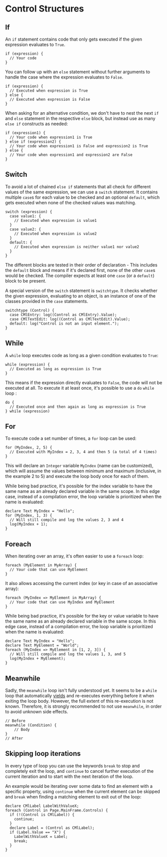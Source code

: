 # Control Structures

## If
An `if` statement contains code that only gets executed if the given expression evaluates to `True`.

```ManiaScript
if (expression) {
  // Your code
}
```

You can follow up with an `else` statement without further arguments to handle the case where the expression evaluates to `False`.

```ManiaScript
if (expression) {
  // Executed when expression is True
} else {
  // Executed when expression is False
}
```

When asking for an alternative condition, we don't have to nest the next `if` and `else` statement in the respective `else` block, but instead use as many `else if` constructs as needed:

```ManiaScript
if (expression1) {
  // Your code when expression1 is True
} else if (expression2) {
  // Your code when expression1 is False and expression2 is True
} else {
  // Your code when expression1 and expression2 are False
}
```

## Switch
To avoid a lot of chained `else if` statements that all check for different values of the same expression, we can use a `switch` statement. It contains multiple `case`s for each value to be checked and an optional `default`, which gets executed when none of the checked values was matching.

```ManiaScript
switch (expression) {
  case value1: {
    // Executed when expression is value1
  }
  case value2: {
    // Executed when expression is value2
  }
  default: {
    // Executed when expression is neither value1 nor value2
  }
}
```

The different blocks are tested in their order of declaration - This includes the `default` block and means if it's declared first, none of the other `case`s would be checked. The compiler expects at least one `case` (or a `default`) block to be present.

A special version of the `switch` statement is `switchtype`. It checks whether the given expression, evaluating to an object, is an instance of one of the classes provided in the `case` statements.

```ManiaScript
switchtype (Control) {
  case CMlEntry: log((Control as CMlEntry).Value);
  case CMlTextEdit: log((Control as CMlTextEdit).Value);
  default: log("Control is not an input element.");
}
```

## While
A `while` loop executes code as long as a given condition evaluates to `True`:

```ManiaScript
while (expression) {
  // Executed as long as expression is True
}
```

This means if the expression directly evaluates to `False`, the code will not be executed at all. To execute it at least once, it's possible to use a `do` `while` loop :

```ManiaScript
do {
  // Executed once and then again as long as expression is True
} while (expression)
```

## For
To execute code a set number of times, a `for` loop can be used:

```ManiaScript
for (MyIndex, 2, 5) {
  // Executed with MyIndex = 2, 3, 4 and then 5 (a total of 4 times)
}
```

This will declare an `Integer` variable `MyIndex` (name can be customized), which will assume the values between minimum and maximum (inclusive, in the example 2 to 5) and execute the loop body once for each of them.

While being bad practice, it's possible for the index variable to have the same name as an already declared variable in the same scope. In this edge case, instead of a compilation error, the loop variable is prioritized when the name is evaluated:

```ManiaScript
declare Text MyIndex = "Hello";
for (MyIndex, 1, 3) {
  // Will still compile and log the values 2, 3 and 4
  log(MyIndex + 1);
}
```

## Foreach
When iterating over an array, it's often easier to use a `foreach` loop:

```ManiaScript
foreach (MyElement in MyArray) {
  // Your code that can use MyElement
}
```

It also allows accessing the current index (or key in case of an associative array):

```ManiaScript
foreach (MyIndex => MyElement in MyArray) {
  // Your code that can use MyIndex and MyElement
}
```

While being bad practice, it's possible for the key or value variable to have the same name as an already declared variable in the same scope. In this edge case, instead of a compilation error, the loop variable is prioritized when the name is evaluated:

```ManiaScript
declare Text MyIndex = "Hello";
declare Text MyElement = "World";
foreach (MyIndex => MyElement in [1, 2, 3]) {
  // Will still compile and log the values 1, 3, and 5
  log(MyIndex + MyElement);
}
```

## Meanwhile
Sadly, the `meanwhile` loop isn't fully understood yet. It seems to be a `while` loop that automatically [yields](/advanced/time.html#yield) and re-executes everything before it when exiting the loop body. However, the full extent of this re-execution is not known. Therefore, it is strongly recommended to not use `meanwhile`, in order to avoid unknown side effects.

```ManiaScript
// Before
meanwhile (Condition) {
    // Body
}
// After
```

## Skipping loop iterations
In every type of loop you can use the keywords `break` to stop and completely exit the loop, and `continue` to cancel further execution of the current iteration and to start with the next iteration of the loop.

An example would be iterating over some data to find an element with a specific property, using `continue` when the current element can be skipped and `break` when finding a matching element to exit out of the loop:

```ManiaScript
declare CMlLabel LabelWithValueX;
foreach (Control in Page.MainFrame.Controls) {
  if (!(Control is CMlLabel)) {
    continue;
  }
  declare Label = (Control as CMlLabel);
  if (Label.Value == "X") {
    LabelWithValueX = Label;
    break;
  }
}
```
